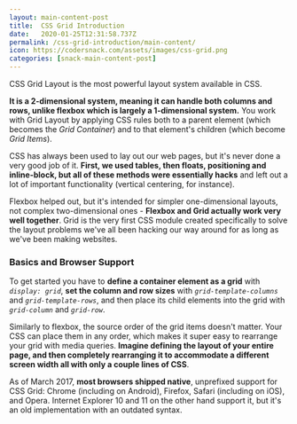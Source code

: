 ```yaml
---
layout: main-content-post
title:  CSS Grid Introduction
date:   2020-01-25T12:31:58.737Z
permalink: /css-grid-introduction/main-content/
icon: https://codersnack.com/assets/images/css-grid.png
categories: [snack-main-content-post]
---
```


CSS Grid Layout is the most powerful layout system available in CSS. 

**It is a 2-dimensional system, meaning it can handle both columns and rows, unlike flexbox which is largely a 1-dimensional system.** You work with Grid Layout by applying CSS rules both to a parent element (which becomes the *Grid Container*) and to that element's children (which become *Grid Items*).

CSS has always been used to lay out our web pages, but it's never done a very good job of it. **First, we used tables, then floats, positioning and inline-block, but all of these methods were essentially hacks** and left out a lot of important functionality (vertical centering, for instance).

Flexbox helped out, but it's intended for simpler one-dimensional layouts, not complex two-dimensional ones - **Flexbox and Grid actually work very well together**. Grid is the very first CSS module created specifically to solve the layout problems we've all been hacking our way around for as long as we've been making websites.

### Basics and Browser Support
To get started you have to **define a container element as a grid** with *`display: grid`*, **set the column and row sizes** with *`grid-template-columns`* and *`grid-template-rows`*, and then place its child elements into the grid with *`grid-column`* and *`grid-row`*. 

Similarly to flexbox, the source order of the grid items doesn't matter. Your CSS can place them in any order, which makes it super easy to rearrange your grid with media queries. **Imagine defining the layout of your entire page, and then completely rearranging it to accommodate a different screen width all with only a couple lines of CSS**.

As of March 2017, **most browsers shipped native**, unprefixed support for CSS Grid: Chrome (including on Android), Firefox, Safari (including on iOS), and Opera. Internet Explorer 10 and 11 on the other hand support it, but it's an old implementation with an outdated syntax.
